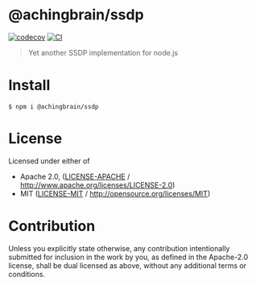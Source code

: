 # @achingbrain/ssdp

[![codecov](https://img.shields.io/codecov/c/github/achingbrain/ssdp.svg?style=flat-square)](https://codecov.io/gh/achingbrain/ssdp)
[![CI](https://img.shields.io/github/actions/workflow/status/achingbrain/ssdp/js-test-and-release.yml?branch=main\&style=flat-square)](https://github.com/achingbrain/ssdp/actions/workflows/js-test-and-release.yml?query=branch%3Amain)

> Yet another SSDP implementation for node.js

# Install

```console
$ npm i @achingbrain/ssdp
```

# License

Licensed under either of

- Apache 2.0, ([LICENSE-APACHE](https://github.com/achingbrain/ssdp/LICENSE-APACHE) / <http://www.apache.org/licenses/LICENSE-2.0>)
- MIT ([LICENSE-MIT](https://github.com/achingbrain/ssdp/LICENSE-MIT) / <http://opensource.org/licenses/MIT>)

# Contribution

Unless you explicitly state otherwise, any contribution intentionally submitted for inclusion in the work by you, as defined in the Apache-2.0 license, shall be dual licensed as above, without any additional terms or conditions.
